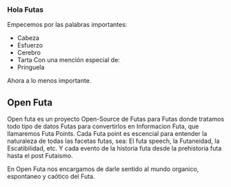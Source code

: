 ### Hola Futas
Empecemos por las palabras importantes:
* Cabeza
* Esfuerzo
* Cerebro
* Tarta
Con una mención especial de:
* Pringuela

Ahora a lo menos importante.

## Open Futa

Open futa es un proyecto Open-Source de Futas para Futas donde tratamos todo tipo de datos Futas para convertirlos en Informacion Futa, que llamaremos Futa Points. Cada Futa point es escencial para entender la naturaleza de todas las facetas futas, sea: El futa speech, la Futaneidad, la Escatibilidad, etc. Y cada evento de la historia futa desde la prehistoria futa hasta el post Futaismo.

En Open Futa nos encargamos de darle sentido al mundo organico, espontaneo y caótico del Futa. 

<!--
**Futa-Code/Futa-Code** is a ✨ _special_ ✨ repository because its `README.md` (this file) appears on your GitHub profile.

Here are some ideas to get you started:

- 🔭 I’m currently working on ...
- 🌱 I’m currently learning ...
- 👯 I’m looking to collaborate on ...
- 🤔 I’m looking for help with ...
- 💬 Ask me about ...
- 📫 How to reach me: ...
- 😄 Pronouns: ...
- ⚡ Fun fact: ...
-->
